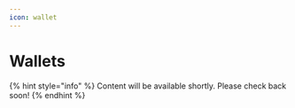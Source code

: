 ```yaml
---
icon: wallet
---
```


# Wallets

{% hint style="info" %}
Content will be available shortly. Please check back soon!
{% endhint %}